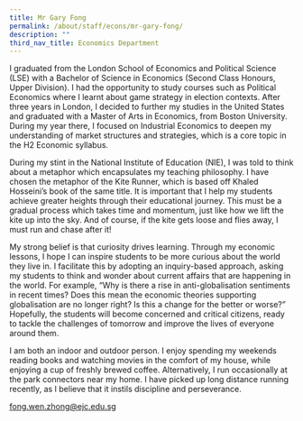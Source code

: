 ```yaml
---
title: Mr Gary Fong
permalink: /about/staff/econs/mr-gary-fong/
description: ""
third_nav_title: Economics Department
---
```



I graduated from the London School of Economics and Political Science (LSE) with a Bachelor of Science in Economics (Second Class Honours, Upper Division). I had the opportunity to study courses such as Political Economics where I learnt about game strategy in election contexts. After three years in London, I decided to further my studies in the United States and graduated with a Master of Arts in Economics, from Boston University. During my year there, I focused on Industrial Economics to deepen my understanding of market structures and strategies, which is a core topic in the H2 Economic syllabus.

During my stint in the National Institute of Education (NIE), I was told to think about a metaphor which encapsulates my teaching philosophy. I have chosen the metaphor of the Kite Runner, which is based off Khaled Hosseini’s book of the same title. It is important that I help my students achieve greater heights through their educational journey. This must be a gradual process which takes time and momentum, just like how we lift the kite up into the sky. And of course, if the kite gets loose and flies away, I must run and chase after it!

My strong belief is that curiosity drives learning. Through my economic lessons, I hope I can inspire students to be more curious about the world they live in. I facilitate this by adopting an inquiry-based approach, asking my students to think and wonder about current affairs that are happening in the world. For example, “Why is there a rise in anti-globalisation sentiments in recent times? Does this mean the economic theories supporting globalisation are no longer right? Is this a change for the better or worse?” Hopefully, the students will become concerned and critical citizens, ready to tackle the challenges of tomorrow and improve the lives of everyone around them.

I am both an indoor and outdoor person. I enjoy spending my weekends reading books and watching movies in the comfort of my house, while enjoying a cup of freshly brewed coffee. Alternatively, I run occasionally at the park connectors near my home. I have picked up long distance running recently, as I believe that it instils discipline and perseverance.

[fong.wen.zhong@ejc.edu.sg](mailto:fong.wen.zhong@ejc.edu.sg)